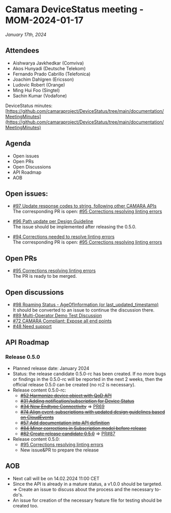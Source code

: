# Camara DeviceStatus meeting - MOM-2024-01-17

*January 17th, 2024*

## Attendees

* Aishwarya Javkhedkar (Comviva)
* Akos Hunyadi (Deutsche Telekom)
* Fernando Prado Cabrillo (Telefonica)
* Joachim Dahlgren (Ericsson) 
* Ludovic Robert (Orange)
* Ming Hui Foo (Singtel)
* Sachin Kumar (Vodafone)

DeviceStatus minutes: [https://github.com/camaraproject/DeviceStatus/tree/main/documentation/MeetingMinutes](https://github.com/camaraproject/DeviceStatus/tree/main/documentation/MeetingMinutes)

## Agenda

* Open issues 
* Open PRs
* Open Discussions
* API Roadmap
* AOB


## Open issues:
* [#97 Update response codes to string, following other CAMARA APIs](https://github.com/camaraproject/DeviceStatus/issues/97)  
  The corresponding PR is open: [#95 Corrections resolving linting errors](https://github.com/camaraproject/DeviceStatus/pull/95) 
  
* [#96 Path update per Design Guideline](https://github.com/camaraproject/DeviceStatus/issues/96)  
The issue should be implemented after releasing the 0.5.0.
  
* [#94 Corrections needed to resolve linting errors](https://github.com/camaraproject/DeviceStatus/issues/94)  
  The corresponding PR is open: [#95 Corrections resolving linting errors](https://github.com/camaraproject/DeviceStatus/pull/95) 

## Open PRs
* [#95 Corrections resolving linting errors](https://github.com/camaraproject/DeviceStatus/pull/95)  
  The PR is ready to be merged.

## Open discussions
* [#98 Roaming Status - AgeOfInformation (or last_updated_timestamp)](https://github.com/camaraproject/DeviceStatus/discussions/98)  
  It should be converted to an issue to continue the discussion there.
* [#89 Multi-Operator Demo Test Discussion](https://github.com/camaraproject/DeviceStatus/discussions/89)
* [#72 CAMARA Compliant: Expose all end points](https://github.com/camaraproject/DeviceStatus/discussions/72)
* [#48 Need support](https://github.com/camaraproject/DeviceStatus/discussions/48)

## API Roadmap

### Release 0.5.0
* Planned release date: January 2024
* Status: the release candidate 0.5.0-rc has been created. If no more bugs or findings in the 0.5.0-rc will be reported in the next 2 weeks, then the official release 0.5.0 can be created (no rc2 is necessary).
* Release content 0.5.0-rc:
    * [~~#52 Harmonize device object with QoD API~~](https://github.com/camaraproject/DeviceStatus/issues/52)
    * [~~#31 Adding notification/subscription for Device Status~~](https://github.com/camaraproject/DeviceStatus/pull/31)
    * [~~#34 New Endtype Connectivity~~](https://github.com/camaraproject/DeviceStatus/issues/34) => [PR69](https://github.com/camaraproject/DeviceStatus/pull/69)
    * [~~#74 Align event-subscriptions with updated design guidelines based on CloudEvents~~](https://github.com/camaraproject/DeviceStatus/issues/74)   
    * [~~#57 Add documentation into API definition~~](https://github.com/camaraproject/DeviceStatus/issues/57)
    * [~~#84 Minor corrections in Subscription model before release~~](https://github.com/camaraproject/DeviceStatus/issues/84)
    * [~~#82 Create release candidate 0.5.0~~](https://github.com/camaraproject/DeviceStatus/issues/82) => [PR#87](https://github.com/camaraproject/DeviceStatus/pull/87)
* Release content 0.5.0:
    * [#95 Corrections resolving linting errors](https://github.com/camaraproject/DeviceStatus/pull/95)
    * New issue&PR to prepare the release

## AOB
* Next call will be on 14.02.2024 11:00 CET
* Since the API is already in a mature status, a v1.0.0 should be targeted. => Create an issue to discuss about the process and the necessary to-do's.
* An issue for creation of the necessary feature file for testing should be created too.
